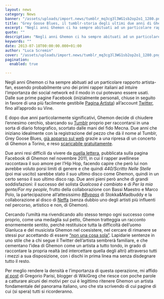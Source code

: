 ```yaml
---
layout: news
category: News
banner: "/assets/uploads/import.news/tumblr_mq3cg3l3WG1sb2op2o1_1280.png"
title: "Grey Goose Blues, il tumblr-storia degli ultimi due anni di Ghemon"
excerpt: "Negli anni Ghemon ci ha sempre abituati ad un particolare rapporto artista-fan, essendo probabilmente uno dei primi rapper italiani ad intuire l’importanza dei social network ed il modo in cui potevano essere usati. Dalle sue prime pagine Facebook (inizialmente personali, chiuse in seguito in favore di una più facilmente gestibile Pagina Artista) all’account Twitter, fino [&hellip"
quote: ""
description: "Negli anni Ghemon ci ha sempre abituati ad un particolare rapporto artista-fan, essendo probabilmente uno dei primi rapper italiani ad intuire l’importanza dei social network ed il modo in cui potevano essere usati. Dalle sue prime pagine Facebook (inizialmente personali, chiuse in seguito in favore di una più facilmente gestibile Pagina Artista) all’account Twitter, fino [&hellip"
keywords: ""
date: 2013-07-18T00:00:00.000+01:00
author: "Luca Scremin"
cover: "/assets/uploads/import.news/tumblr_mq3cg3l3WG1sb2op2o1_1280.png"
pagination:
  enabled: true

---
```


Negli anni Ghemon ci ha sempre abituati ad un particolare rapporto artista-fan, essendo probabilmente uno dei primi rapper italiani ad intuire l’importanza dei social network ed il modo in cui potevano essere usati. Dalle sue prime pagine Facebook (inizialmente personali, chiuse in seguito in favore di una più facilmente gestibile [Pagina Artista](https://www.facebook.com/ghemonofficial?fref=ts)) all’account [Twitter](https://twitter.com/Ghemon), fino all’approdo su Vine.

E dopo due anni particolarmente significativi, Ghemon decide di chiudere l’ennesimo cerchio, sbarcando su [Tumblr](http://greygooseblues.tumblr.com/) proprio per raccontarsi in una sorta di diario fotografico, scortato dalle mani del fido Mecna. Due anni che iniziano idealmente con la registrazione del pezzo che dà il nome al Tumblr, Grey Goose Blues, [già apparso sul web](https://vimeo.com/56446046) grazie a una ripresa di un concerto di Ghemon a Torino, e reso [scaricabile gratuitamente](http://greygooseblues.tumblr.com/post/55704840475/soundcloud-http-goo-gl-fwfw8-youtube).

Due anni resi difficili da vivere da [quella lettera](http://greygooseblues.tumblr.com/post/55701032877), pubblicata sulla pagina Facebook di Ghemon nel novembre 2011, in cui il rapper avellinese raccontava il suo amore per l’Hip Hop, facendo capire che però lui non avrebbe voluto porsi limiti di genere e che quindi _440/Scritto Nelle Stelle_ (poi mai uscito) sarebbe stato il suo ultimo disco come Ghemon, quindi in un certo senso il suo ultimo disco rap. Due anni pieni però anche di grandi soddisfazioni: il successo del solista _Qualcosa è cambiato_ e di _Per la mia gente/For my people_, frutto della collaborazione con Bassi Maestro e Marco Polo, la partecipazione all’attesissimo [_#Bypass_](http://greygooseblues.tumblr.com/post/55701356374) di Stokka&Madbuddy e la collaborazione al disco di [Neffa](http://greygooseblues.tumblr.com/post/55701824296) (senza dubbio uno degli artisti più influenti nel percorso, artistico e non, di Ghemon).

Cercando l’umiltà ma rivendicando allo stesso tempo ogni successo come proprio, come una medaglia sul petto, Ghemon tratteggia un racconto enormemente sentito, perchè restituisce tutta la difficoltà dell’uomo Gianluca e del musicista Ghemon nel coesistere, nel cercare di rimanere se stessi pur accettando di essere [“non una cosa sola”](http://greygooseblues.tumblr.com/post/55702424873). Lapidarie sentenze in uno stile che a chi segue il Twitter dell’artista sembrerà familiare, e che cementano l’idea di Ghemon come un artista a tutto tondo, in grado di raccontare la propria realtà (ed intercettare quella degli altri) attraverso tutti i mezzi a sua disposizione, con i dischi in prima linea ma senza disdegnare tutto il resto.

Per meglio rendere la densità e l’importanza di questa operazione, mi affido [al post](http://thewikigreg.tumblr.com/post/55787824848/e-musica-le-tue-etichette-lasciale-ai-vestiti) di Gregorio Parisi, blogger di WikiGreg che riesce con poche parole a catturare alcuni dei motivi per cui è legittimo ritenere Ghemon un artista fondamentale del panorama italiano, uno che sta scrivendo di cui pagine di cui (si spera) tutti si ricorderanno.

[](https://hotmc.com/grey-goose-blues-il-tumblr-storia-degli-ultimi-due-anni-di-ghemon/tumblr%5Fmq3c71qujx1sb2op2o1%5F1280/)